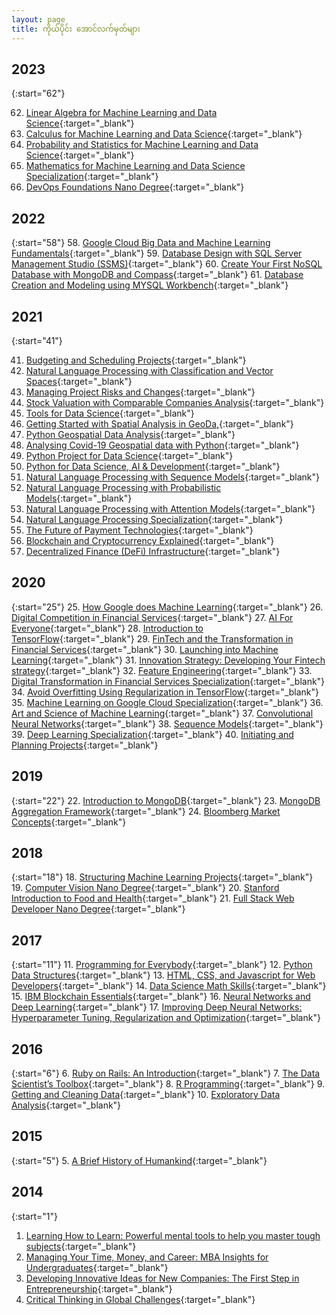 ```yaml
---
layout: page
title: ကိုယ်ပိုင်း အောင်လက်မှတ်များ
---
```



## 2023 

{:start="62"}

62. [Linear Algebra for Machine Learning and Data Science](https://www.coursera.org/account/accomplishments/certificate/N26D2P6FG5ES){:target="\_blank"}
63. [Calculus for Machine Learning and Data Science](https://www.coursera.org/account/accomplishments/certificate/JW7S6YSVY9RD){:target="\_blank"}
64. [Probability and Statistics for Machine Learning and Data Science](https://www.coursera.org/account/accomplishments/certificate/N38SVJ5QFAL6){:target="\_blank"}
65. [Mathematics for Machine Learning and Data Science Specialization](https://www.coursera.org/account/accomplishments/specialization/certificate/7S466J8FQTDL){:target="\_blank"}
66. [DevOps Foundations Nano Degree](https://www.udacity.com/certificate/e/8c0fc744-cca1-11ed-9c17-cbdede8b15de){:target="\_blank"}

## 2022

{:start="58"}
58. [Google Cloud Big Data and Machine Learning Fundamentals](https://www.coursera.org/account/accomplishments/certificate/N3TCNV7ZGQ7S){:target="\_blank"}
59. [Database Design with SQL Server Management Studio (SSMS)](https://www.coursera.org/account/accomplishments/certificate/G6KTRT2YCEBK){:target="\_blank"}
60. [Create Your First NoSQL Database with MongoDB and Compass](https://www.coursera.org/account/accomplishments/certificate/ADHRJV3VKLUU){:target="\_blank"}
61. [Database Creation and Modeling using MYSQL Workbench](https://www.coursera.org/account/accomplishments/certificate/Y2QMVYAKX7SX){:target="\_blank"}


## 2021

{:start="41"}

41. [Budgeting and Scheduling Projects](https://www.coursera.org/account/accomplishments/certificate/LK4QAUPV25EP){:target="\_blank"}
42. [Natural Language Processing with Classification and Vector Spaces](https://www.coursera.org/account/accomplishments/certificate/TCY34AXUWS98){:target="\_blank"}
43. [Managing Project Risks and Changes](https://www.coursera.org/account/accomplishments/certificate/PUVEPH8HJFKE){:target="\_blank"}
44. [Stock Valuation with Comparable Companies Analysis](https://www.coursera.org/account/accomplishments/certificate/6Y5MTUSELQ6J){:target="\_blank"}
45. [Tools for Data Science](https://www.coursera.org/account/accomplishments/certificate/JN62YS9EMDQB){:target="\_blank"}
46. [Getting Started with Spatial Analysis in GeoDa,](https://www.coursera.org/account/accomplishments/certificate/38WBNK7X9QR6){:target="\_blank"}
47. [Python Geospatial Data Analysis](https://www.coursera.org/account/accomplishments/certificate/8D8FJ8C392HB){:target="\_blank"}
48. [Analysing Covid-19 Geospatial data with Python](https://www.coursera.org/account/accomplishments/certificate/VQF2N2YLQ39R){:target="\_blank"}
49. [Python Project for Data Science](https://www.coursera.org/account/accomplishments/certificate/YGCWV32C9PBH){:target="\_blank"}
50. [Python for Data Science, AI & Development](https://www.coursera.org/account/accomplishments/certificate/WLBJQG5NJWFT){:target="\_blank"}
51. [Natural Language Processing with Sequence Models](https://www.coursera.org/account/accomplishments/certificate/XQMFFRY9BW5A){:target="\_blank"}
52. [Natural Language Processing with Probabilistic Models](https://www.coursera.org/account/accomplishments/certificate/J6J5C5HUQ2AT){:target="\_blank"}
53. [Natural Language Processing with Attention Models](https://www.coursera.org/account/accomplishments/certificate/ALEXUD2QT7ER){:target="\_blank"}
54. [Natural Language Processing Specialization](https://www.coursera.org/account/accomplishments/specialization/certificate/QA3SAR3KF7QR){:target="\_blank"}
55. [The Future of Payment Technologies](https://www.coursera.org/account/accomplishments/certificate/NGXW8ARA8EBS){:target="\_blank"}
56. [Blockchain and Cryptocurrency Explained](https://www.coursera.org/account/accomplishments/certificate/RMXT3PPUD4VS){:target="\_blank"}
57. [Decentralized Finance (DeFi) Infrastructure](https://www.coursera.org/account/accomplishments/certificate/62TBG2MQ2RZM){:target="\_blank"}


## 2020

{:start="25"}
25. [How Google does Machine Learning](https://www.coursera.org/account/accomplishments/certificate/HWURNNW2UYZA){:target="\_blank"}
26. [Digital Competition in Financial Services](https://www.coursera.org/account/accomplishments/certificate/N76A3FB3NVK5){:target="\_blank"}
27. [AI For Everyone](https://www.coursera.org/account/accomplishments/certificate/5M3T59YYAAS2){:target="\_blank"}
28. [Introduction to TensorFlow](https://www.coursera.org/account/accomplishments/certificate/W6CSTBZ42Y48){:target="\_blank"}
29. [FinTech and the Transformation in Financial Services](https://www.coursera.org/account/accomplishments/certificate/5RDAGRS88M73){:target="\_blank"}
30. [Launching into Machine Learning](https://www.coursera.org/account/accomplishments/certificate/BMY6PLWW9JAS){:target="\_blank"}
31. [Innovation Strategy: Developing Your Fintech strategy](https://www.coursera.org/account/accomplishments/certificate/UVY6DQJJT73C){:target="\_blank"}
32. [Feature Engineering](https://www.coursera.org/account/accomplishments/certificate/X6UFA2XYVJMU){:target="\_blank"}
33. [Digital Transformation in Financial Services Specialization](https://www.coursera.org/account/accomplishments/specialization/certificate/ULJNYZAVA936){:target="\_blank"}
34. [Avoid Overfitting Using Regularization in TensorFlow](https://www.coursera.org/account/accomplishments/certificate/B4QJBF2UXFQU){:target="\_blank"}
35. [Machine Learning on Google Cloud Specialization](https://www.coursera.org/account/accomplishments/specialization/certificate/HVL3VQBL8QEY){:target="\_blank"}
36. [Art and Science of Machine Learning](https://www.coursera.org/account/accomplishments/certificate/P5346QBMQEB4){:target="\_blank"}
37. [Convolutional Neural Networks](https://www.coursera.org/account/accomplishments/certificate/GQ6NCRKBXKKS){:target="\_blank"}
38. [Sequence Models](https://www.coursera.org/account/accomplishments/certificate/VADEX523PYXY){:target="\_blank"}
39. [Deep Learning  Specialization](https://www.coursera.org/account/accomplishments/certificate/WNKV79G9HH3K){:target="\_blank"}
40. [Initiating and Planning Projects](https://www.coursera.org/account/accomplishments/certificate/6MVJWZZ6ZPEZ){:target="\_blank"}


## 2019

{:start="22"}
22. [Introduction to MongoDB](https://www.coursera.org/account/accomplishments/certificate/B85SSLVKJD9K){:target="\_blank"}
23. [MongoDB Aggregation Framework](https://www.coursera.org/account/accomplishments/certificate/6JXUKAYD4QQY){:target="\_blank"}
24. [Bloomberg Market Concepts](https://drive.google.com/file/d/1OC1d1IXZWjml_cVTmZBchEL8H1HTDqQ2/view?usp=drive_link){:target="\_blank"}
<br/>

## 2018

{:start="18"}
18. [Structuring Machine Learning Projects](https://www.coursera.org/account/accomplishments/certificate/29WN47SGHDB2){:target="\_blank"}
19. [Computer Vision Nano Degree](https://graduation.udacity.com/confirm/EMYNXV6R){:target="\_blank"}
20. [Stanford Introduction to Food and Health](https://www.coursera.org/account/accomplishments/certificate/Z8DLQKYA4LUD){:target="\_blank"}
21. [Full Stack Web Developer Nano Degree](https://graduation.udacity.com/confirm/DTGNJGEG){:target="\_blank"}
<br/>

## 2017
    
{:start="11"}
11. [Programming for Everybody](https://www.coursera.org/account/accomplishments/certificate/YNG3TEU7HYZK){:target="\_blank"}
12. [Python Data Structures](https://www.coursera.org/account/accomplishments/certificate/FC82VCKQKUNP){:target="\_blank"}
13. [HTML, CSS, and Javascript for Web Developers](https://www.coursera.org/account/accomplishments/certificate/PCE34P7YCLJ9){:target="\_blank"}
14. [Data Science Math Skills](https://www.coursera.org/account/accomplishments/certificate/92FVKKTE72V9){:target="\_blank"}
15. [IBM Blockchain Essentials](https://www.credly.com/badges/938ae94e-0ae2-4e51-ab13-119760af76f5){:target="\_blank"}
16. [Neural Networks and Deep Learning](https://www.coursera.org/account/accomplishments/certificate/WJSQL5KFGX45){:target="\_blank"}
17. [Improving Deep Neural Networks: Hyperparameter Tuning, Regularization and Optimization](https://www.coursera.org/account/accomplishments/certificate/9WV2J243AMWA){:target="\_blank"}
<br/>

## 2016

{:start="6"}
6. [Ruby on Rails: An Introduction](https://www.coursera.org/account/accomplishments/certificate/9DRJWCES5SML){:target="\_blank"}
7. [The Data Scientist’s Toolbox](https://www.coursera.org/account/accomplishments/certificate/A6LDM5EVHFYD){:target="\_blank"}
8. [R Programming](https://www.coursera.org/account/accomplishments/certificate/SYUJ7DFEZRR4){:target="\_blank"}
9. [Getting and Cleaning Data](https://www.coursera.org/account/accomplishments/certificate/7ZFSJ67CAZZS){:target="\_blank"}
10. [Exploratory Data Analysis](https://www.coursera.org/account/accomplishments/certificate/DSCJD2ALH98V){:target="\_blank"}
<br/>

## 2015

{:start="5"}
5. [A Brief History of Humankind](https://www.coursera.org/account/accomplishments/certificate/QPWKJA8QTY){:target="\_blank"}
<br/>

## 2014

{:start="1"}
1. [Learning How to Learn: Powerful mental tools to help you master tough subjects](https://www.coursera.org/account/accomplishments/certificate/2LYSLYTWM7){:target="\_blank"}
2. [Managing Your Time, Money, and Career: MBA Insights for Undergraduates](https://www.coursera.org/account/accomplishments/certificate/VQPN92BVLS){:target="\_blank"}
3. [Developing Innovative Ideas for New Companies: The First Step in Entrepreneurship](https://www.coursera.org/account/accomplishments/certificate/6DEWRHQZW5){:target="\_blank"}
4. [Critical Thinking in Global Challenges](https://drive.google.com/file/d/1O40lbvI-25rC5qsD02I7V8HQDvv2Hnyv/view?usp=drive_link){:target="\_blank"}